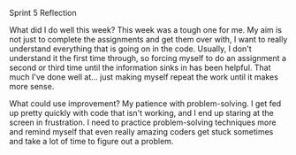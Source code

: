 Sprint 5 Reflection

What did I do well this week?
  This week was a tough one for me. My aim is not just to complete the assignments and get them over with, I want to really understand everything that is going on in the code. Usually, I don't understand it the first time through, so forcing myself to do an assignment a second or third time until the information sinks in has been helpful. That much I've done well at... just making myself repeat the work until it makes more sense.

What could use improvement?
  My patience with problem-solving. I get fed up pretty quickly with code that isn't working, and I end up staring at the screen in frustration. I need to practice problem-solving techniques more and remind myself that even really amazing coders get stuck sometimes and take a lot of time to figure out a problem.
